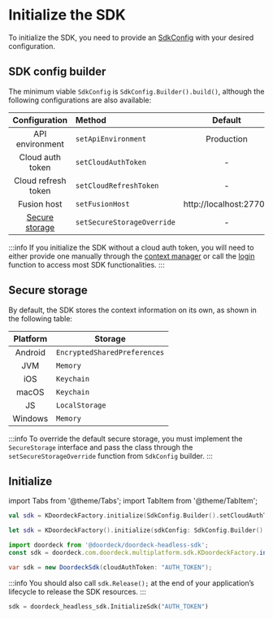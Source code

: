 # Initialize the SDK

To initialize the SDK, you need to provide an [SdkConfig](#sdk-config-builder) with your desired configuration.

## SDK config builder

The minimum viable `SdkConfig` is `SdkConfig.Builder().build()`, although the following configurations are also available:

|           Configuration           | Method                     |        Default         |
|:---------------------------------:|:---------------------------|:----------------------:|
|          API environment          | `setApiEnvironment`        |       Production       |
|         Cloud auth token          | `setCloudAuthToken`        |           -            |
|        Cloud refresh token        | `setCloudRefreshToken`     |           -            |
|            Fusion host            | `setFusionHost`            | http://localhost:27700 |
| [Secure storage](#secure-storage) | `setSecureStorageOverride` |           -            |

:::info
If you initialize the SDK without a cloud auth token, you will need to either provide one manually through the [context manager](context-manager.md#set-cloud-auth-token) or call the [login](accountless.md#login) function to access most SDK functionalities.
:::

## Secure storage

By default, the SDK stores the context information on its own, as shown in the following table:

| Platform | Storage                      |
|:--------:|------------------------------|
| Android  | `EncryptedSharedPreferences` |
|   JVM    | `Memory`                     |
|   iOS    | `Keychain`                   |
|  macOS   | `Keychain`                   |
|    JS    | `LocalStorage`               |
| Windows  | `Memory`                     |

:::info
To override the default secure storage, you must implement the `SecureStorage` interface and pass the class through the `setSecureStorageOverride` function from `SdkConfig` builder.
:::

## Initialize

import Tabs from '@theme/Tabs';
import TabItem from '@theme/TabItem';

<Tabs>
<TabItem value="jvm-android" label="JVM & Android">

```kotlin showLineNumbers showLineNumbers
val sdk = KDoordeckFactory.initialize(SdkConfig.Builder().setCloudAuthToken("AUTH_TOKEN").build())
```

</TabItem>
<TabItem value="swift" label="Swift">

```swift showLineNumbers showLineNumbers
let sdk = KDoordeckFactory().initialize(sdkConfig: SdkConfig.Builder().setCloudAuthToken(cloudAuthToken: "AUTH_TOKEN").build())
```

</TabItem>
<TabItem value="js" label="JavaScript">

```javascript showLineNumbers
import doordeck from '@doordeck/doordeck-headless-sdk';
const sdk = doordeck.com.doordeck.multiplatform.sdk.KDoordeckFactory.initialize(new SdkConfig.Builder().setCloudAuthToken("AUTH_TOKEN").build());
```

</TabItem>
<TabItem value="csharp" label="C#">

```csharp showLineNumbers showLineNumbers
var sdk = new DoordeckSdk(cloudAuthToken: "AUTH_TOKEN");
```

:::info
You should also call `sdk.Release();` at the end of your application’s lifecycle to release the SDK resources.
:::

</TabItem>
<TabItem value="python" label="Python">

```python showLineNumbers showLineNumbers
sdk = doordeck_headless_sdk.InitializeSdk("AUTH_TOKEN")
```

</TabItem>
</Tabs>
